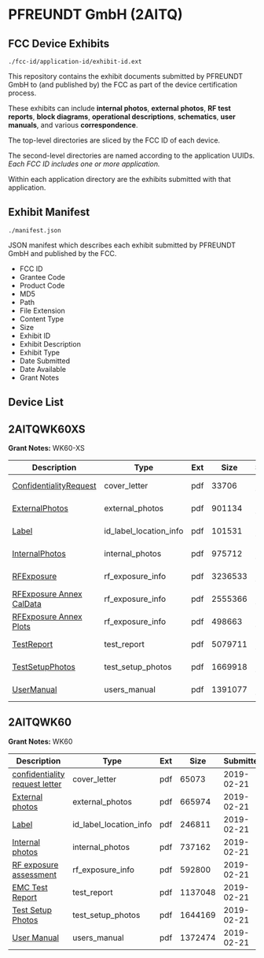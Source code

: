 # PFREUNDT GmbH (2AITQ)
## FCC Device Exhibits

```
./fcc-id/application-id/exhibit-id.ext
```

This repository contains the exhibit documents submitted by PFREUNDT GmbH to (and published by) the FCC as part of the device certification process.

These exhibits can include **internal photos**, **external photos**, **RF test reports**, **block diagrams**, **operational descriptions**, **schematics**, **user manuals**, and various **correspondence**.

The top-level directories are sliced by the FCC ID of each device.

The second-level directories are named according to the application UUIDs. *Each FCC ID includes one or more application.*

Within each application directory are the exhibits submitted with that application. 

## Exhibit Manifest

```
./manifest.json
```

JSON manifest which describes each exhibit submitted by PFREUNDT GmbH and published by the FCC.

- FCC ID
- Grantee Code
- Product Code
- MD5
- Path
- File Extension
- Content Type
- Size
- Exhibit ID
- Exhibit Description
- Exhibit Type
- Date Submitted
- Date Available
- Grant Notes

## Device List
## 2AITQWK60XS
**Grant Notes:** WK60-XS

| Description | Type | Ext | Size | Submitted | Available |
| ----------- | ---- | --- | ---- | --------- | --------- |
| [ConfidentialityRequest](2AITQWK60XS/64f8ed081eb774dbb780b6922f9f9a31/3418237.pdf) | cover_letter | pdf | 33706 | 2017-06-08 | 2017-06-08 |
| [ExternalPhotos](2AITQWK60XS/64f8ed081eb774dbb780b6922f9f9a31/3418225.pdf) | external_photos | pdf | 901134 | 2017-06-08 | 2017-06-08 |
| [Label](2AITQWK60XS/64f8ed081eb774dbb780b6922f9f9a31/3418233.pdf) | id_label_location_info | pdf | 101531 | 2017-06-08 | 2017-06-08 |
| [InternalPhotos](2AITQWK60XS/64f8ed081eb774dbb780b6922f9f9a31/3418226.pdf) | internal_photos | pdf | 975712 | 2017-06-08 | 2017-06-08 |
| [RFExposure](2AITQWK60XS/64f8ed081eb774dbb780b6922f9f9a31/3418223.pdf) | rf_exposure_info | pdf | 3236533 | 2017-06-08 | 2017-06-08 |
| [RFExposure Annex CalData](2AITQWK60XS/64f8ed081eb774dbb780b6922f9f9a31/3418227.pdf) | rf_exposure_info | pdf | 2555366 | 2017-06-08 | 2017-06-08 |
| [RFExposure Annex Plots](2AITQWK60XS/64f8ed081eb774dbb780b6922f9f9a31/3418229.pdf) | rf_exposure_info | pdf | 498663 | 2017-06-08 | 2017-06-08 |
| [TestReport](2AITQWK60XS/64f8ed081eb774dbb780b6922f9f9a31/3418224.pdf) | test_report | pdf | 5079711 | 2017-06-08 | 2017-06-08 |
| [TestSetupPhotos](2AITQWK60XS/64f8ed081eb774dbb780b6922f9f9a31/3418228.pdf) | test_setup_photos | pdf | 1669918 | 2017-06-08 | 2017-06-08 |
| [UserManual](2AITQWK60XS/64f8ed081eb774dbb780b6922f9f9a31/3418236.pdf) | users_manual | pdf | 1391077 | 2017-06-08 | 2017-06-08 |
## 2AITQWK60
**Grant Notes:** WK60

| Description | Type | Ext | Size | Submitted | Available |
| ----------- | ---- | --- | ---- | --------- | --------- |
| [confidentiality request letter](2AITQWK60/cab2aa367dc2ca6d86f1ac1751dda291/4174925.pdf) | cover_letter | pdf | 65073 | 2019-02-21 | 2019-02-21 |
| [External photos](2AITQWK60/cab2aa367dc2ca6d86f1ac1751dda291/4174929.pdf) | external_photos | pdf | 665974 | 2019-02-21 | 2019-02-21 |
| [Label](2AITQWK60/cab2aa367dc2ca6d86f1ac1751dda291/4174931.pdf) | id_label_location_info | pdf | 246811 | 2019-02-21 | 2019-02-21 |
| [Internal photos](2AITQWK60/cab2aa367dc2ca6d86f1ac1751dda291/4174928.pdf) | internal_photos | pdf | 737162 | 2019-02-21 | 2019-02-21 |
| [RF exposure assessment](2AITQWK60/cab2aa367dc2ca6d86f1ac1751dda291/4174927.pdf) | rf_exposure_info | pdf | 592800 | 2019-02-21 | 2019-02-21 |
| [EMC Test Report](2AITQWK60/cab2aa367dc2ca6d86f1ac1751dda291/4174930.pdf) | test_report | pdf | 1137048 | 2019-02-21 | 2019-02-21 |
| [Test Setup Photos](2AITQWK60/cab2aa367dc2ca6d86f1ac1751dda291/4174932.pdf) | test_setup_photos | pdf | 1644169 | 2019-02-21 | 2019-02-21 |
| [User Manual](2AITQWK60/cab2aa367dc2ca6d86f1ac1751dda291/4174923.pdf) | users_manual | pdf | 1372474 | 2019-02-21 | 2019-02-21 |

